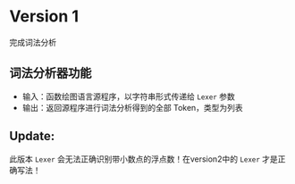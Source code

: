 # Version 1
完成词法分析 

## 词法分析器功能
  - 输入：函数绘图语言源程序，以字符串形式传递给 `Lexer` 参数
  - 输出：返回源程序进行词法分析得到的全部 Token，类型为列表
  
## Update:
  此版本 `Lexer` 会无法正确识别带小数点的浮点数！在version2中的 `Lexer` 才是正确写法！
